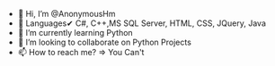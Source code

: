 - 👋 Hi, I’m @AnonymousHm
- 👀 Languages✔ C#, C++,MS SQL Server, HTML, CSS, JQuery, Java
- 🌱 I’m currently learning Python
- 💞️ I’m looking to collaborate on Python Projects
- 📫 How to reach me? => You Can't

<!---
AnonymousHm/AnonymousHm is a ✨ special ✨ repository because its `README.md` (this file) appears on your GitHub profile.
You can click the Preview link to take a look at your changes.
--->
